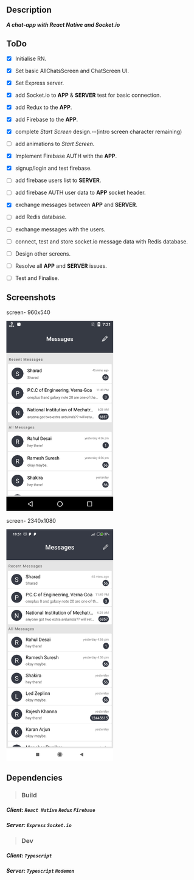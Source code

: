 ## Description
***A chat-app with React Native and Socket.io***

## ToDo
- [x] Initialise RN.
- [x] Set basic AllChatsScreen and ChatScreen UI.
- [x] Set Express server.
- [x] add Socket.io to **APP** & **SERVER** test for basic connection.
- [x] add Redux to the **APP**.
- [x] add Firebase to the **APP**.
- [x] complete *Start Screen* design.--(intro screen character remaining)
- [ ] add animations to *Start Screen*.
- [x] Implement Firebase AUTH with the **APP**.
- [x] signup/login and test firebase.
- [ ] add firebase users list to **SERVER**.
- [ ] add firebase AUTH user data to **APP** socket header.
- [x] exchange messages between **APP** and **SERVER**.
- [ ] add Redis database.
- [ ] exchange messages with the users.
- [ ] connect, test and store socket.io message data with Redis database.
- [ ] Design other screens.
- [ ] Resolve all **APP** and **SERVER** issues.
- [ ] Test and Finalise.


## **Screenshots**
screen- 960x540

<img src="Client/ReactNative/Message/src/Assets/media/images/Screenshot-%5BMOTO_E2(1stGEN)%5D.png" width="281" height="500" alt="app screenshot"> 


screen- 2340x1080

<img src="Client/ReactNative/Message/src/Assets/media/images/Screenshot-%5BMI_Redmi_Note_7_pro%5D.jpg" width="281" height="609" alt="app screenshot">


## Dependencies
> ### Build

##### Client: ***`React Native`*** ***`Redux`*** ***`Firebase`*** 

##### Server: ***`Express`*** ***`Socket.io`*** 

> ### Dev

##### Client: ***`Typescript`*** 

##### Server: ***`Typescript`***  ***`Nodemon`*** 
